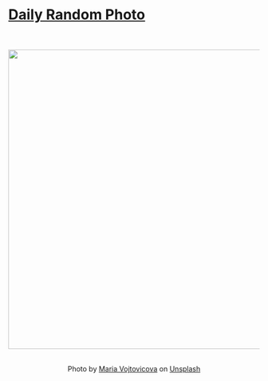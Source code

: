 # [Daily Random Photo](https://www.dailyrandomphoto.com/)

<div align="center">
  <br>
  <br>
  <a href="https://www.dailyrandomphoto.com/p/2021/2021-02-05/"><img src="https://images.unsplash.com/photo-1609962588789-2555cc82ce10?crop=entropy&cs=tinysrgb&fit=max&fm=jpg&ixid=MXw3NzUwOHwwfDF8cmFuZG9tfHx8fHx8fHw&ixlib=rb-1.2.1&q=80&w=1080" width="600px"></a>
  <br>
  <br>
  <p class="has-text-grey">Photo by <a href="https://unsplash.com/@maripopeo?utm_source=Daily%20Random%20Photo&amp;utm_medium=referral" target="_blank" rel="noopener noreferrer">Maria Vojtovicova</a> on <a href="https://unsplash.com/photos/4fcWNEhZ91Y?utm_source=Daily%20Random%20Photo&amp;utm_medium=referral" target="_blank" rel="noopener noreferrer">Unsplash</a></p>
</div>
